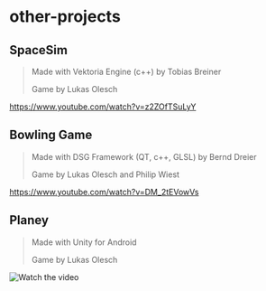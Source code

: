 # other-projects

## SpaceSim

>Made with Vektoria Engine (c++) by Tobias Breiner
>
>Game by Lukas Olesch

https://www.youtube.com/watch?v=z2ZOfTSuLyY

## Bowling Game

>Made with DSG Framework (QT, c++, GLSL) by Bernd Dreier
>
>Game by Lukas Olesch and Philip Wiest

https://www.youtube.com/watch?v=DM_2tEVowVs

## Planey

>Made with Unity for Android
>
>Game by Lukas Olesch

![Watch the video](Media/planey_preview.gif)
